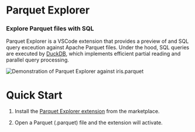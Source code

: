 # Parquet Explorer

### Explore Parquet files with SQL

Parquet Explorer is a VSCode extension that provides a preview of and SQL query
exceution against Apache Parquet files. Under the hood, SQL queries are executed
by [DuckDB](https://duckdb.org/), which implements efficient partial reading and
parallel query processing.

![Demonstration of Parquet Explorer against iris.parquet](https://github.com/adamviola/parquet-explorer/raw/HEAD/iris.gif)

# Quick Start

1. Install the [Parquet Explorer extension](https://marketplace.visualstudio.com/items?itemName=AdamViola.parquet-explorer)
from the marketplace.

2. Open a Parquet (.parquet) file and the extension will activate.